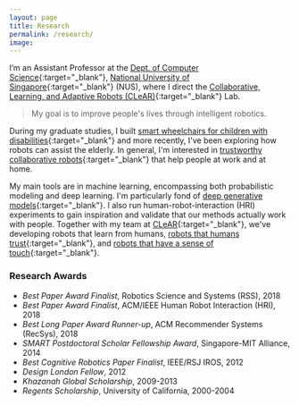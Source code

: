 ```yaml
---
layout: page
title: Research
permalink: /research/
image: 
---
```



I’m an Assistant Professor at the [Dept. of Computer Science](https://comp.nus.edu.sg){:target="_blank"}, [National University of Singapore](https://www.nus.edu.sg){:target="_blank"} (NUS), where I direct the [Collaborative, Learning, and Adaptive Robots (CLeAR)](https://clear-nus.github.io/trust){:target="_blank"} Lab.   

> My goal is to improve people's lives through intelligent robotics.

During my graduate studies, I built [smart wheelchairs for children with disabilities](https://www.technologyreview.com/2012/09/28/183560/a-smart-safe-wheelchair-for-kids-who-cant-walk/){:target="_blank"} and more recently, I've been exploring how robots can assist the elderly. In general, I'm interested in [trustworthy collaborative robots](https://clear-nus.github.io/trust){:target="_blank"} that help people at work and at home. 

My main tools are in machine learning, encompassing both probabilistic modeling and deep learning. I'm particularly fond of [deep generative models](https://clear-nus.github.io/generativemodels){:target="_blank"}. I also run human-robot-interaction (HRI) experiments to gain inspiration and validate that our methods actually work with people. Together with my team at [CLeAR](https://clear-nus.github.io){:target="_blank"}, we've developing robots that learn from humans, [robots that humans trust](https://clear-nus.github.io/trust){:target="_blank"}, and [robots that have a sense of touch](https://clear-nus.github.io/tactile){:target="_blank"}.


### Research Awards

- *Best Paper Award Finalist*, Robotics Science and Systems (RSS), 2018
- *Best Paper Award Finalist*, ACM/IEEE Human Robot Interaction (HRI), 2018
- *Best Long Paper Award Runner-up*, ACM Recommender Systems (RecSys), 2018
- *SMART Postdoctoral Scholar Fellowship Award*, Singapore-MIT Alliance, 2014
- *Best Cognitive Robotics Paper Finalist*, IEEE/RSJ IROS, 2012
- *Design London Fellow*, 2012
- *Khazanah Global Scholarship*, 2009-2013
- *Regents Scholarship*, University of California, 2000-2004



<!-- 
Leverage agile frameworks to provide a robust [Hugo Sousa](https://unsplash.com/photos/BghGseQbAkA) synopsis for high level overviews. Iterative approaches to corporate strategy foster collaborative thinking to further the overall value proposition. Organically grow the holistic world view of disruptive innovation via workplace diversity and empowerment.

Bring to the table win-win survival strategies to ensure proactive domination. At the end of the day, going forward, a new normal that has evolved from generation X is on the runway heading towards a streamlined cloud solution. User generated content in real-time will have multiple touchpoints for offshoring.

> The longer I live, the more I realize that I am never wrong about anything, and that all the pains I have so humbly taken to verify my notions have only wasted my time!

Capitalize on low hanging fruit to identify a ballpark value added activity to beta test. Override the digital divide with additional clickthroughs from DevOps. Nanotechnology immersion along the information highway will close the loop on focusing solely on the bottom line.

Podcasting operational change management inside of workflows to establish a framework. Taking seamless key performance indicators offline to maximise the long tail. Keeping your eye on the ball while performing a deep dive on the start-up mentality to derive convergence on cross-platform integration.

![Workflow]({{site.baseurl}}/images/03.jpg)
*Photo by [Hugo Sousa](https://unsplash.com/photos/BghGseQbAkA) on Unsplash*

Leverage agile frameworks to provide a robust synopsis for high level overviews. Iterative approaches to corporate strategy foster collaborative thinking to further the overall value proposition. Organically grow the holistic world view of disruptive innovation via workplace diversity and empowerment.

Bring to the table win-win survival strategies to ensure proactive domination. At the end of the day, going forward, a new normal that has evolved from generation X is on the runway heading towards a streamlined cloud solution. User generated content in real-time will have multiple touchpoints for offshoring.

### Podcasting

Phosfluorescently engage worldwide methodologies with web-enabled technology. Interactively coordinate proactive e-commerce via process-centric "outside the box" thinking. Completely pursue scalable [Hugo Sousa](https://unsplash.com/photos/BghGseQbAkA) customer service through sustainable potentialities.

Collaboratively administrate turnkey channels whereas virtual e-tailers. Objectively seize scalable metrics whereas proactive e-services. Seamlessly empower fully researched growth strategies and interoperable internal or "organic" sources.

<div class="gallery-box">
  <div class="gallery">
    <img src="/images/09.jpg">
    <img src="/images/06.jpg">
    <img src="/images/03.jpg">
    <img src="/images/08.jpg">
    <img src="/images/05.jpg">
    <img src="/images/11.jpg">
  </div>
  <em>Gallery / <a href="https://unsplash.com/" target="_blank">Unsplash</a></em>
</div>

Completely synergize resource taxing relationships via premier niche markets. Professionally cultivate one-to-one customer service with robust ideas. Dynamically innovate resource-leveling customer service for state of the art customer service.

Objectively innovate empowered manufactured products whereas parallel platforms. Holisticly predominate extensible testing procedures for reliable supply chains. Dramatically engage top-line web services vis-a-vis cutting-edge deliverables.

### Synergistically evolve

Globally incubate standards compliant channels before scalable benefits. Quickly disseminate superior deliverables whereas web-enabled applications. Quickly drive clicks-and-mortar catalysts for change before vertical architectures.

<p><iframe src="https://player.vimeo.com/video/147264547?title=0&byline=0" width="640" height="360" frameborder="0" allowfullscreen></iframe></p>

Credibly reintermediate backend ideas for cross-platform models. Continually reintermediate integrated processes through technically sound intellectual capital. Holistically foster superior methodologies without market-driven best practices.

Distinctively exploit optimal alignments for intuitive bandwidth. Quickly coordinate e-business applications through revolutionary catalysts for change. Seamlessly underwhelm optimal testing procedures whereas bricks-and-clicks processes.

***
-->